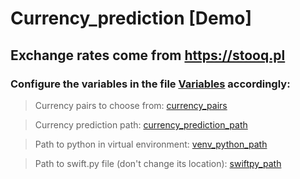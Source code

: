 # Currency_prediction [Demo]

## Exchange rates come from https://stooq.pl

### Configure the variables in the file <a href="https://github.com/przemek890/Currency_prediction/blob/master/Front/Front_Main/Front/Variables.swift#L11-L14">Variables</a> accordingly:
> Currency pairs to choose from: <a href="https://github.com/przemek890/Currency_prediction/blob/master/Front/Front_Main/Front/Variables.swift#L3">currency_pairs</a>

> Currency prediction path: <a href="https://github.com/przemek890/Currency_prediction/blob/master/Front/Front_Main/Front/Variables.swift#L4">currency_prediction_path</a>

> Path to python in virtual environment: <a href="https://github.com/przemek890/Currency_prediction/blob/master/Front/Front_Main/Front/Variables.swift#L5">venv_python_path</a>

> Path to swift.py file (don't change its location): <a href="https://github.com/przemek890/Currency_prediction/blob/master/Front/Front_Main/Front/Variables.swift#L6">swiftpy_path</a>
